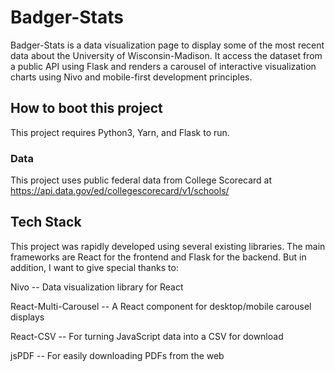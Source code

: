 # Badger-Stats

Badger-Stats is a data visualization page to display some of the most recent data about the University of Wisconsin-Madison. It access the dataset from a public API using Flask and renders a carousel of interactive visualization charts using Nivo and mobile-first development principles.

## How to boot this project

This project requires Python3, Yarn, and Flask to run.

### Data

This project uses public federal data from College Scorecard at https://api.data.gov/ed/collegescorecard/v1/schools/

## Tech Stack

This project was rapidly developed using several existing libraries. The main frameworks are React for the frontend and Flask for the backend. But in addition, I want to give special thanks to:

Nivo -- Data visualization library for React

React-Multi-Carousel -- A React component for desktop/mobile carousel displays

React-CSV -- For turning JavaScript data into a CSV for download

jsPDF -- For easily downloading PDFs from the web

